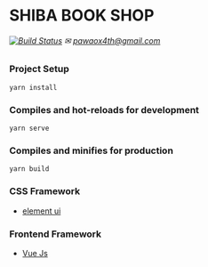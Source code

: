 # SHIBA BOOK SHOP 
###### [![Build Status](https://travis-ci.org/joemccann/dillinger.svg?branch=master)](https://github.com/PawaOx4th/Shiba-Book-Shop) ✉ pawaox4th@gmail.com 
### Project Setup
```
yarn install
```
### Compiles and hot-reloads for development
```
yarn serve
```
### Compiles and minifies for production
```
yarn build
```
### CSS Framework

- [element ui](https://element.eleme.io/#/en-US "element ui")

### Frontend  Framework 
* <a href="https://vuejs.org/" target="_blank">Vue Js</a>

